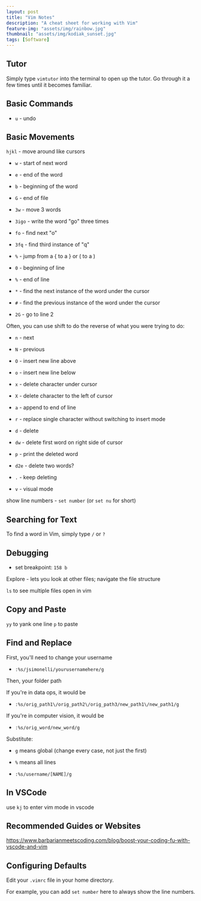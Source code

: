 ```yaml
---
layout: post
title: "Vim Notes"
description: "A cheat sheet for working with Vim"
feature-img: "assets/img/rainbow.jpg"
thumbnail: "assets/img/kodiak_sunset.jpg"
tags: [Software]
---
```


## Tutor

Simply type `vimtutor` into the terminal to open up the tutor. Go through it a few times until it becomes familiar.

## Basic Commands

* `u` - undo

## Basic Movements
`hjkl` - move around like cursors
* `w` - start of next word
* `e` - end of the word
* `b` - beginning of the word
* `G` - end of file
* `3w` - move 3 words
* `3igo` - write the word "go" three times




* `fo` - find next "o"


* `3fq` - find third instance of "q"

* `%` - jump from a { to a } or ( to a )

* `0` - beginning of line
* `%` - end of line
* `*` - find the next instance of the word under the cursor
* `#` - find the previous instance of the word under the cursor

* `2G` - go to line 2

Often, you can use shift to do the reverse of what you were trying to do:

* `n` - next
* `N` - previous

* `O` - insert new line above
* `o` - insert new line below


* `x` - delete character under cursor
* `X` - delete character to the left of cursor

* `a` - append to end of line

* `r` - replace single character without switching to insert mode

* `d` - delete
* `dw` - delete first word on right side of cursor
* `p` - print the deleted word

* `d2e` - delete two words?
* `.` - keep deleting

* `v` - visual mode

show line numbers - `set number` (or `set nu` for short)



## Searching for Text

To find a word in Vim, simply type `/` or `?`

## Debugging
* set breakpoint: `158 b`

Explore - lets you look at other files; navigate the file structure



`ls` to see multiple files open in vim

## Copy and Paste
`yy` to yank one line
`p` to paste


## Find and Replace
First, you'll need to change your username
* `:%s/jsimonelli/yourusernamehere/g`

Then, your folder path

If you're in data ops, it would be
* `:%s/orig_path1\/orig_path2\/orig_path3/new_path1\/new_path1/g`

If you're in computer vision, it would be
* `:%s/orig_word/new_word/g`

Substitute:
* `g` means global (change every case, not just the first)
* `%` means all lines

* `:%s/username/[NAME]/g`


## In VSCode

use `kj` to enter vim mode in vscode

## Recommended Guides or Websites

https://www.barbarianmeetscoding.com/blog/boost-your-coding-fu-with-vscode-and-vim


## Configuring Defaults

Edit your `.vimrc` file in your home directory.

For example, you can add `set number` here to always show the line numbers.




